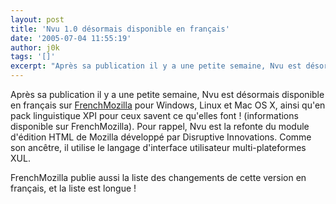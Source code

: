 ```yaml
---
layout: post
title: 'Nvu 1.0 désormais disponible en français'
date: '2005-07-04 11:55:19'
author: j0k
tags: '[]'
excerpt: "Après sa publication il y a une petite semaine, Nvu est désormais disponible en français sur [FrenchMozilla](http://frenchmozilla.sourceforge.net/nvu/) pour Windows, Linux et Mac OS X, ainsi qu'en pack linguistique XPI pour ceux savent ce qu'elles font ! (informations disponible sur FrenchMozilla).     \nPour rappel, Nvu est la refonte du module d'édition      …"
---
```


Après sa publication il y a une petite semaine, Nvu est désormais disponible en français sur [FrenchMozilla](http://frenchmozilla.sourceforge.net/nvu/) pour Windows, Linux et Mac OS X, ainsi qu'en pack linguistique XPI pour ceux savent ce qu'elles font ! (informations disponible sur FrenchMozilla).
Pour rappel, Nvu est la refonte du module d'édition HTML de Mozilla développé par Disruptive Innovations. Comme son ancêtre, il utilise le langage d'interface utilisateur multi-plateformes XUL.

FrenchMozilla publie aussi la liste des changements de cette version en français, et la liste est longue !
